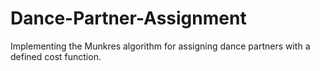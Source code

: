 # Dance-Partner-Assignment
Implementing the Munkres algorithm for assigning dance partners with a defined cost function. 
